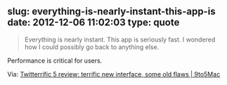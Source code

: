 slug: everything-is-nearly-instant-this-app-is
date: 2012-12-06 11:02:03
type: quote
---

> Everything is nearly instant. This app is seriously fast. I wondered how I could possibly go back to anything else.

Performance is critical for users.

 Via: [Twitterrific 5 review: terrific new interface, some old flaws | 9to5Mac](http://9to5mac.com/2012/12/05/twitterrific-5-review-a-faster-completely-revamped-twitter-experience/)
